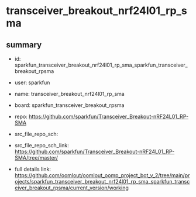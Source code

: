 # transceiver_breakout_nrf24l01_rp_sma
 
## summary 
* id: sparkfun_transceiver_breakout_nrf24l01_rp_sma_sparkfun_transceiver_breakout_rpsma
* user: sparkfun
* name: transceiver_breakout_nrf24l01_rp_sma
* board: sparkfun_transceiver_breakout_rpsma
* repo: https://github.com/sparkfun/Transceiver_Breakout-nRF24L01_RP-SMA



* src_file_repo_sch: 
* src_file_repo_sch_link: https://github.com/sparkfun/Transceiver_Breakout-nRF24L01_RP-SMA/tree/master/
* full details link: https://github.com/oomlout/oomlout_oomp_project_bot_v_2/tree/main/projects/sparkfun_transceiver_breakout_nrf24l01_rp_sma_sparkfun_transceiver_breakout_rpsma/current_version/working  







